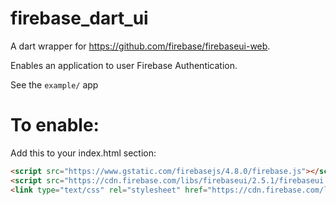 # firebase_dart_ui

A dart wrapper for https://github.com/firebase/firebaseui-web.

Enables an application to user Firebase Authentication. 

See the `example/` app

# To enable:

Add this to your index.html <head> section:

```html
<script src="https://www.gstatic.com/firebasejs/4.8.0/firebase.js"></script>
<script src="https://cdn.firebase.com/libs/firebaseui/2.5.1/firebaseui.js"></script>
<link type="text/css" rel="stylesheet" href="https://cdn.firebase.com/libs/firebaseui/2.5.1/firebaseui.css" />
```

